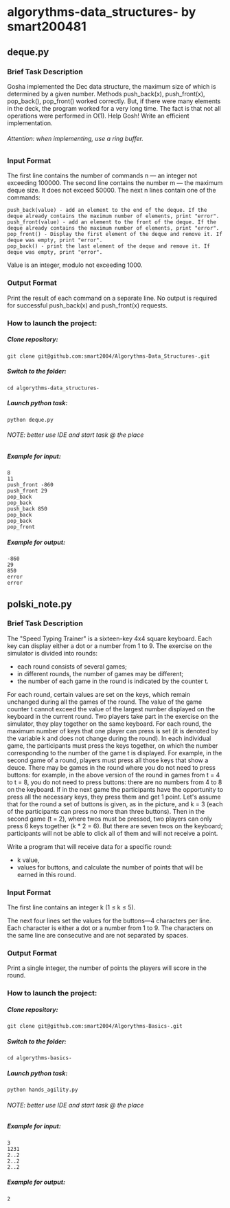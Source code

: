 # algorythms-data_structures- by smart200481 <Mikhail Sutormin>

## deque.py  
### Brief Task Description

Gosha implemented the Dec data structure, the maximum size of which is determined by a given number. Methods push_back(x), push_front(x), pop_back(), pop_front() worked correctly. But, if there were many elements in the deck, the program worked for a very long time. The fact is that not all operations were performed in O(1). Help Gosh! Write an efficient implementation.

###### Attention: when implementing, use a ring buffer.

### Input Format
  
The first line contains the number of commands n — an integer not exceeding 100000. 
The second line contains the number m — the maximum deque size. It does not exceed 50000. 
The next n lines contain one of the commands:
```
push_back(value) - add an element to the end of the deque. If the deque already contains the maximum number of elements, print "error".
push_front(value) - add an element to the front of the deque. If the deque already contains the maximum number of elements, print "error".
pop_front() - Display the first element of the deque and remove it. If deque was empty, print "error".
pop_back() - print the last element of the deque and remove it. If deque was empty, print "error".
```
Value is an integer, modulo not exceeding 1000.

### Output Format
  
Print the result of each command on a separate line. No output is required for successful push_back(x) and push_front(x) requests.


### How to launch the project:
  
##### Clone repository:

```
git clone git@github.com:smart2004/Algorythms-Data_Structures-.git
```

##### Switch to the folder:

```
cd algorythms-data_structures-
```

##### Launch python task:

```
python deque.py
```
###### NOTE: better use IDE and start task @ the place
  
##### Example for input:
```
8
11
push_front -860
push_front 29
pop_back
pop_back
push_back 850
pop_back
pop_back
pop_front
```
  
##### Example for output:
```
-860
29
850
error
error
```
  

## polski_note.py
### Brief Task Description

The "Speed Typing Trainer" is a sixteen-key 4x4 square keyboard. Each key can display either a dot or a number from 1 to 9.
The exercise on the simulator is divided into rounds:
- each round consists of several games;
- in different rounds, the number of games may be different;
- the number of each game in the round is indicated by the counter t.
  
For each round, certain values are set on the keys, which remain unchanged during all the games of the round.
The value of the game counter t cannot exceed the value of the largest number displayed on the keyboard in the current round.
Two players take part in the exercise on the simulator, they play together on the same keyboard. For each round, the maximum number of keys that one player can press is set (it is denoted by the variable k and does not change during the round).
In each individual game, the participants must press the keys together, on which the number corresponding to the number of the game t is displayed. For example, in the second game of a round, players must press all those keys that show a deuce.
There may be games in the round where you do not need to press buttons: for example, in the above version of the round in games from t = 4 to t = 8, you do not need to press buttons: there are no numbers from 4 to 8 on the keyboard.
If in the next game the participants have the opportunity to press all the necessary keys, they press them and get 1 point.
Let's assume that for the round a set of buttons is given, as in the picture, and k = 3 (each of the participants can press no more than three buttons). Then in the second game (t = 2), where twos must be pressed, two players can only press 6 keys together (k * 2 = 6). But there are seven twos on the keyboard; participants will not be able to click all of them and will not receive a point.
  
Write a program that will receive data for a specific round:
- k value,
- values for buttons,
and calculate the number of points that will be earned in this round.
  
### Input Format
  
The first line contains an integer k (1 ≤ k ≤ 5).

The next four lines set the values for the buttons—4 characters per line. Each character is either a dot or a number from 1 to 9. The characters on the same line are consecutive and are not separated by spaces.

### Output Format
  
Print a single integer, the number of points the players will score in the round.

### How to launch the project:
  
##### Clone repository:

```
git clone git@github.com:smart2004/Algorythms-Basics-.git
```

##### Switch to the folder:

```
cd algorythms-basics-
```

##### Launch python task:

```
python hands_agility.py
```
###### NOTE: better use IDE and start task @ the place
  
##### Example for input:
```
3
1231
2..2
2..2
2..2
```
  
##### Example for output:
```
2
```  
